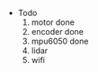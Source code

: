 + Todo
    1. motor        done 
    2. encoder      done
    3. mpu6050      done
    4. lidar
    5. wifi
